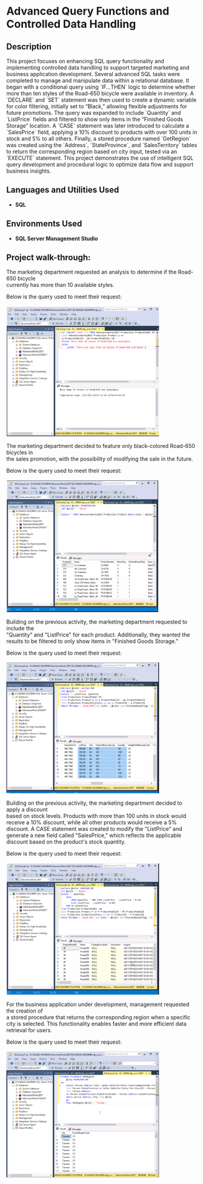 <h1> Advanced Query Functions and Controlled Data Handling </h1>

<h2>Description</h2>
This project focuses on enhancing SQL query functionality and implementing controlled data handling to support targeted marketing and business application development. Several advanced SQL tasks were completed to manage and manipulate data within a relational database. It began with a conditional query using `IF...THEN` logic to determine whether more than ten styles of the Road-650 bicycle were available in inventory. A `DECLARE` and `SET` statement was then used to create a dynamic variable for color filtering, initially set to “Black,” allowing flexible adjustments for future promotions. The query was expanded to include `Quantity` and `ListPrice` fields and filtered to show only items in the “Finished Goods Storage” location. A `CASE` statement was later introduced to calculate a `SalesPrice` field, applying a 10% discount to products with over 100 units in stock and 5% to all others. Finally, a stored procedure named `GetRegion` was created using the `Address`, `StateProvince`, and `SalesTerritory` tables to return the corresponding region based on city input, tested via an `EXECUTE` statement. This project demonstrates the use of intelligent SQL query development and procedural logic to optimize data flow and support business insights.
<br />

<h2>Languages and Utilities Used</h2>

- <b> SQL </b> 

<h2>Environments Used </h2>

- <b> SQL Server Management Studio </b>

<h2>Project walk-through:</h2>
<p align="left">
<p> The marketing department requested an analysis to determine if the Road-650 bicycle <br/> currently has more than 10 available styles. </p>
Below is the query used to meet their request:  <br/><br/>
  <img src="Screenshot 2025-04-19 163344.png" height="80%" width="80%" alt="Disk Sanitization Steps"/>
  <br/>
<p align="left">
<p> The marketing department decided to feature only black-colored Road-650 bicycles in <br/> the sales promotion, with the possibility of modifying the sale in the future. </p>
Below is the query used to meet their request:  <br/><br/>
  <img src="Screenshot 2025-04-19 163351.png" height="80%" width="80%" alt="Disk Sanitization Steps"/>
  <br/>
<p align="left">
<p> Building on the previous activity, the marketing department requested to include the <br/> "Quantity" and "ListPrice" for each product. Additionally, they wanted the results to be filtered to only show items in "Finished Goods Storage." </p> 
Below is the query used to meet their request:  <br/><br/>
  <img src="Screenshot 2025-04-19 163358.png" height="80%" width="80%" alt="Disk Sanitization Steps"/>
  <br/>
<p align="left">
<p> Building on the previous activity, the marketing department decided to apply a discount <br/>based on stock levels. Products with more than 100 units in stock would receive a 10% discount, while all other products would receive a 5% discount. A CASE statement was created to modify the "ListPrice" and generate a new field called "SalesPrice," which reflects the applicable discount based on the product's stock quantity. </p>
Below is the query used to meet their request: <br/><br/>
  <img src="Screenshot 2025-04-19 163407.png" height="80%" width="80%" alt="Disk Sanitization Steps"/>
  <br/>
<p align="left">
<p> For the business application under development, management requested the creation of <br/> a stored procedure that returns the corresponding region when a specific city is selected. This functionality enables faster and more efficient data retrieval for users. </p>
Below is the query used to meet their request: <br/><br/>
  <img src="Screenshot 2025-04-19 172005.png" height="80%" width="80%" alt="Disk Sanitization Steps"/>
  <br/>

  
